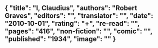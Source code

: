 {
 "title": "I, Claudius",
 "authors": "Robert Graves",
 "editors": "",
 "translator": "",
 "date": "2010-10-01",
 "rating": "+",
 "re-read": "",
 "pages": "416",
 "non-fiction": "",
 "comic": "",
 "published": "1934",
 "image": ""
}
---

